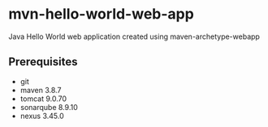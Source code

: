 
# mvn-hello-world-web-app
Java Hello World web application created using maven-archetype-webapp

## Prerequisites
* git
* maven 3.8.7
* tomcat 9.0.70
* sonarqube 8.9.10
* nexus 3.45.0
